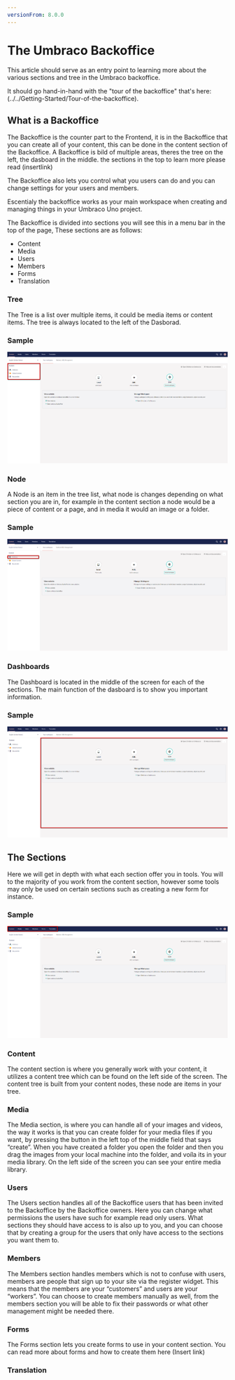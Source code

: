 ```yaml
---
versionFrom: 8.0.0
---
```


# The Umbraco Backoffice

This article should serve as an entry point to learning more about the various sections and tree in the Umbraco backoffice.

It should go hand-in-hand with the "tour of the backoffice" that's here: (../../Getting-Started/Tour-of-the-backoffice).

## What is a Backoffice

The Backoffice is the counter part to the Frontend, it is in the Backoffice that you can create all of your content, this can be done in the content section of the Backoffice.
A Backoffice is bild of multiple areas, theres the tree on the left, the dasboard in the middle. the sections in the top to learn more please read (insertlink)

The Backoffice also lets you control what you users can do and you can change settings for your users and members.

Escentialy the backoffice works as your main workspace when creating and managing things in your Umbraco Uno project.

The Backoffice is divided into sections you will see this in a menu bar in the top of the page, These sections are as follows:

- Content
- Media
- Users
- Members
- Forms
- Translation

### Tree

The Tree is a list over multiple items, it could be media items or content items.
The tree is always located to the left of the Dasborad.

### Sample

![Image of a Tree](images/Tree.png)

### Node

A Node is an item in the tree list, what node is changes depending on what section you are in, for example in the content section a node would be a piece of content or a page, and in media it would an image or a folder.

### Sample

![Image of a Node](images/Node.png)

### Dashboards

The Dashboard is located in the middle of the screen for each of the sections.
The main function of the dasboard is to show you important information.

### Sample

![Image of a Dashboard](images/Dashboard.png)

## The Sections

Here we will get in depth with what each section offer you in tools.
You will to the majority of you work from the content section, however some tools may only be used on certain sections such as creating a new form for instance.

### Sample

![Image of the sections](images/Sections.png)

### Content

The content section is where you generally work with your content, it utilizes a content tree which can be found on the left side of the screen. The content tree is built from your content nodes, these node are items in your tree.

### Media

The Media section, is where you can handle all of your images and videos, the way it works is that you can create folder for your media files if you want,  by pressing the button in the left top of the middle field that says “create”.
When you have created a folder you open the folder and then you drag the images from your local machine into the folder, and voíla  its in your media library.
On the left side of the screen you can see your entire media library.

### Users

The Users section handles all of the Backoffice users that has been invited to the Backoffice by the Backoffice owners. Here you can change what permissions the users have such for example read only users.
What sections they should have access to is also up to you, and you can choose that by creating a group for the users that only have access to the sections you want them to.

### Members

The Members section handles members which is not to confuse with users, members are people that sign up to your site via the register widget.
This means that the members are your “customers” and users are your “workers”.
You can choose to create members manually as well, from the members section you will be able to fix their passwords or what other management might be needed there.

### Forms

The Forms section lets you create forms to use in your content section.
You can read more about forms and how to create them here (Insert link)

### Translation


